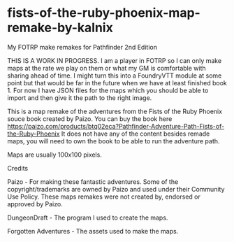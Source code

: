 # fists-of-the-ruby-phoenix-map-remake-by-kalnix
My FOTRP make remakes for Pathfinder 2nd Edition

THIS IS A WORK IN PROGRESS. I am a player in FOTRP so I can only make maps at the rate we play on them or what my GM is comfortable with sharing ahead of time.
I might turn this into a FoundryVTT module at some point but that would be far in the future when we have at least finished book 1. For now I have JSON files for the maps which you should be able to import and then give it the path to the right image.

This is a map remake of the adventures from the Fists of the Ruby Phoenix souce book created by Paizo. You can buy the book here https://paizo.com/products/btq02eca?Pathfinder-Adventure-Path-Fists-of-the-Ruby-Phoenix It does not have any of the content besides remade maps, you will need to own the book to be able to run the adventure path.

Maps are usually 100x100 pixels.


Credits

Paizo - For making these fantastic adventures. Some of the copyright/trademarks are owned by Paizo and used under their Community Use Policy. These maps remakes were not created by, endorsed or approved by Paizo.

DungeonDraft - The program I used to create the maps.

Forgotten Adventures - The assets used to make the maps.
